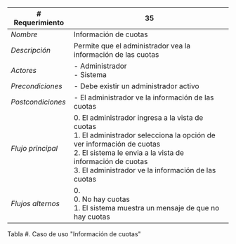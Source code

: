 |# Requerimiento|35 |
|-|-|
| *Nombre*|Información de cuotas
| *Descripción*| Permite que el administrador vea la información de las cuotas |
|*Actores*| - Administrador<br> - Sistema
|*Precondiciones*| - Debe existir un administrador activo
|*Postcondiciones*| - El administrador ve la información de las cuotas
|*Flujo principal*|0.  El administrador ingresa a la vista de cuotas<br>1.  El administrador selecciona la opción de ver información de cuotas<br>2.  El sistema le envia a la vista de información de cuotas<br>3.  El administrador ve la información de las cuotas
|*Flujos alternos*|0. <br> 0. No hay cuotas<br>1. El sistema muestra un mensaje de que no hay cuotas

Tabla #. Caso de uso "Información de cuotas"
